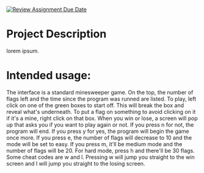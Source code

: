 [![Review Assignment Due Date](https://classroom.github.com/assets/deadline-readme-button-22041afd0340ce965d47ae6ef1cefeee28c7c493a6346c4f15d667ab976d596c.svg)](https://classroom.github.com/a/YxXKqIeT)
# Project Description

lorem ipsum.

# Intended usage:

The interface is a standard minesweeper game. On the top, the number of flags left and the time since the program was runned are listed. To play, left click on one of the green boxes to start off. This will break the box and reveal what's underneath. To put a flag on something to avoid clicking on it if it's a mine, right click on that box. When you win or lose, a screen will pop up that asks you if you want to play again or not. If you press n for not, the program will end. If you press y for yes, the program will begin the game once more. If you press e, the number of flags will decrease to 10 and the mode will be set to easy. If you press m, it'll be medium mode and the number of flags will be 20. For hard mode, press h and there'll be 30 flags. Some cheat codes are w and l. Pressing w will jump you straight to the win screen and l will jump you straight to the losing screen. 


